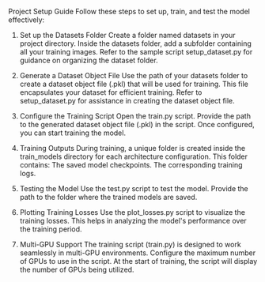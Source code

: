 Project Setup Guide
Follow these steps to set up, train, and test the model effectively:

1. Set up the Datasets Folder
Create a folder named datasets in your project directory.
Inside the datasets folder, add a subfolder containing all your training images.
Refer to the sample script setup_dataset.py for guidance on organizing the dataset folder.

2. Generate a Dataset Object File
Use the path of your datasets folder to create a dataset object file (.pkl) that will be used for training.
This file encapsulates your dataset for efficient training.
Refer to setup_dataset.py for assistance in creating the dataset object file.

3. Configure the Training Script
Open the train.py script.
Provide the path to the generated dataset object file (.pkl) in the script.
Once configured, you can start training the model.

4. Training Outputs
During training, a unique folder is created inside the train_models directory for each architecture configuration.
This folder contains:
The saved model checkpoints.
The corresponding training logs.

5. Testing the Model
Use the test.py script to test the model.
Provide the path to the folder where the trained models are saved.

6. Plotting Training Losses
Use the plot_losses.py script to visualize the training losses.
This helps in analyzing the model's performance over the training period.

7. Multi-GPU Support
The training script (train.py) is designed to work seamlessly in multi-GPU environments.
Configure the maximum number of GPUs to use in the script.
At the start of training, the script will display the number of GPUs being utilized.
